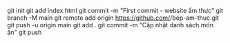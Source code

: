 git init
git add index.html
git commit -m "First commit - website ẩm thực"
git branch -M main
git remote add origin https://github.com/<username>/bep-am-thuc.git
git push -u origin main
git add .
git commit -m "Cập nhật danh sách món ăn"
git push
